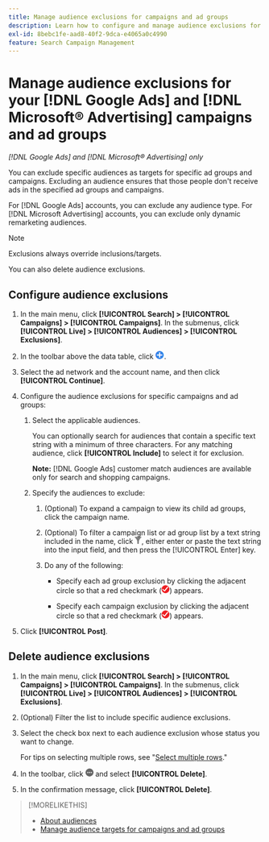 ```yaml
---
title: Manage audience exclusions for campaigns and ad groups
description: Learn how to configure and manage audience exclusions for your [!DNL Google Ads] and [!DNL Microsoft® Advertising] campaigns and ad groups.
exl-id: 8bebc1fe-aad8-40f2-9dca-e4065a0c4990
feature: Search Campaign Management
---
```

# Manage audience exclusions for your [!DNL Google Ads] and [!DNL Microsoft® Advertising] campaigns and ad groups

*[!DNL Google Ads] and [!DNL Microsoft® Advertising] only*

You can exclude specific audiences as targets for specific ad groups and campaigns. Excluding an audience ensures that those people don't receive ads in the specified ad groups and campaigns.

For [!DNL Google Ads] accounts, you can exclude any audience type. For [!DNL Microsoft Advertising] accounts, you can exclude only dynamic remarketing audiences.

>[!NOTE]
>
>Exclusions always override inclusions/targets.

You can also delete audience exclusions.

## Configure audience exclusions

1. In the main menu, click **[!UICONTROL Search] > [!UICONTROL Campaigns] > [!UICONTROL Campaigns]**. In the submenus, click **[!UICONTROL Live] > [!UICONTROL Audiences] > [!UICONTROL Exclusions]**.

1. In the toolbar above the data table, click ![Create](/help/search-social-commerce/assets/add.png "Create").

1. Select the ad network and the account name, and then click **[!UICONTROL Continue]**.

1. Configure the audience exclusions for specific campaigns and ad groups:

   1. Select the applicable audiences.
   
      You can optionally search for audiences that contain a specific text string with a minimum of three characters. For any matching audience, click **[!UICONTROL Include]** to select it for exclusion.
      
      **Note:** [!DNL Google Ads] customer match audiences are available only for search and shopping campaigns.

   1. Specify the audiences to exclude:
   
      1. (Optional) To expand a campaign to view its child ad groups, click the campaign name.
      
      1.  (Optional) To filter a campaign list or ad group list by a text string included in the name, click ![Filter](/help/search-social-commerce/assets/filter.png "Filter"), either enter or paste the text string into the input field, and then press the [!UICONTROL Enter] key.
      
      1. Do any of the following:

         * Specify each ad group exclusion by clicking the adjacent circle so that a red checkmark (![Exclude](/help/search-social-commerce/assets/exclude.png "Exclude")) appears.
         
         * Specify each campaign exclusion by clicking the adjacent circle so that a red checkmark (![Exclude](/help/search-social-commerce/assets/exclude.png "Exclude")) appears.

1. Click **[!UICONTROL Post]**.

## Delete audience exclusions

1. In the main menu, click **[!UICONTROL Search] > [!UICONTROL Campaigns] > [!UICONTROL Campaigns]**. In the submenus, click **[!UICONTROL Live] > [!UICONTROL Audiences] > [!UICONTROL Exclusions]**.

1. (Optional) Filter the list to include specific audience exclusions.

1. Select the check box next to each audience exclusion whose status you want to change.
     
   For tips on selecting multiple rows, see "[Select multiple rows](/help/search-social-commerce/common-tasks/navigation-editing-selection/multiple-rows-select.md)."

1. In the toolbar, click ![More actions](/help/search-social-commerce/assets/more.png "More actions") and select **[!UICONTROL Delete]**. 

1. In the confirmation message, click **[!UICONTROL Delete]**.

>[!MORELIKETHIS]
>
>* [About audiences](audience-about.md)
>* [Manage audience targets for campaigns and ad groups](/help/search-social-commerce/campaign-management/campaigns/audience-targets-manage.md)

